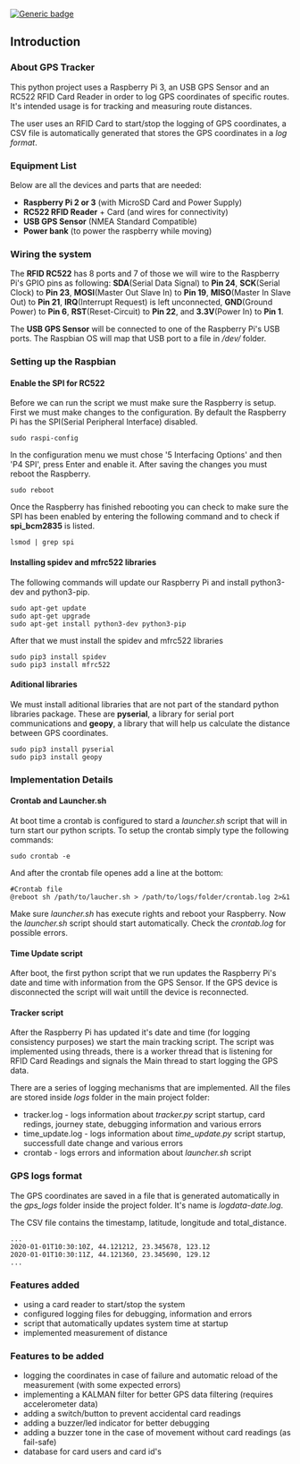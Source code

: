 [![Generic badge](https://img.shields.io/badge/python_version-3.7-blue.svg)](https://shields.io/)

## Introduction

### About GPS Tracker 

This python project uses a Raspberry Pi 3, an USB GPS Sensor and an RC522 RFID Card Reader in order to log GPS coordinates of specific routes. It's intended usage is for tracking and measuring route distances.

The user uses an RFID Card to start/stop the logging of GPS coordinates, a CSV file is automatically generated that stores the GPS coordinates in a _log format_.

### Equipment List

Below are all the devices and parts that are needed:
- __Raspberry Pi 2 or 3__ (with MicroSD Card and Power Supply)
- __RC522 RFID Reader__ + Card (and wires for connectivity)
- __USB GPS Sensor__ (NMEA Standard Compatible)
- __Power bank__ (to power the raspberry while moving)

### Wiring the system

The __RFID RC522__ has 8 ports and 7 of those we will wire to the Raspberry Pi's GPIO pins as following:
__SDA__(Serial Data Signal) to __Pin 24__, __SCK__(Serial Clock) to __Pin 23__, __MOSI__(Master Out Slave In) to __Pin 19__,
__MISO__(Master In Slave Out) to __Pin 21__, __IRQ__(Interrupt Request) is left unconnected, __GND__(Ground Power) to __Pin 6__,
__RST__(Reset-Circuit) to __Pin 22__, and __3.3V__(Power In) to __Pin 1__.

The __USB GPS Sensor__ will be connected to one of the Raspberry Pi's USB ports. The Raspbian OS will map that USB port
to a file in _/dev/_ folder.

### Setting up the Raspbian

#### Enable the SPI for RC522

Before we can run the script we must make sure the Raspberry is setup. First we must make changes to the
configuration. By default the Raspberry Pi has the SPI(Serial Peripheral Interface) disabled.

    sudo raspi-config
    
In the configuration menu we must chose '5 Interfacing Options' and then 'P4 SPI', press Enter and enable it.
After saving the changes you must reboot the Raspberry.
    
    sudo reboot

Once the Raspberry has finished rebooting you can check to make sure the SPI has been enabled by entering the following
command and to check if __spi_bcm2835__ is listed.

    lsmod | grep spi

#### Installing spidev and mfrc522 libraries

The following commands will update our Raspberry Pi and install python3-dev and python3-pip.

    sudo apt-get update
    sudo apt-get upgrade
    sudo apt-get install python3-dev python3-pip

After that we must install the spidev and mfrc522 libraries

    sudo pip3 install spidev
    sudo pip3 install mfrc522
    
#### Aditional libraries

We must install aditional libraries that are not part of the standard python libraries package.
These are __pyserial__, a library for serial port communications and __geopy__, a library that will
help us calculate the distance between GPS coordinates.

    sudo pip3 install pyserial
    sudo pip3 install geopy

### Implementation Details

#### Crontab and Launcher.sh

At boot time a crontab is configured to stard a _launcher.sh_ script that will in turn start our python
scripts. To setup the crontab simply type the following commands:

    sudo crontab -e
    
And after the crontab file openes add a line at the bottom:

    #Crontab file
    @reboot sh /path/to/laucher.sh > /path/to/logs/folder/crontab.log 2>&1
    
Make sure _launcher.sh_ has execute rights and reboot your Raspberry. Now the _launcher.sh_ script
should start automatically. Check the _crontab.log_ for possible errors.

#### Time Update script

After boot, the first python script that we run updates the Raspberry Pi's date and time with information
from the GPS Sensor. If the GPS device is disconnected the script will wait untill the device is reconnected.

#### Tracker script

After the Raspberry Pi has updated it's date and time (for logging consistency purposes) we start the
main tracking script. The script was implemented using threads, there is a worker thread that is listening
for RFID Card Readings and signals the Main thread to start logging the GPS data.

There are a series of logging mechanisms that are implemented. All the files are stored inside _logs_ 
folder in the main project folder:
- tracker.log - logs information about _tracker.py_ script startup, card redings, journey state, debugging information and 
various errors
- time_update.log - logs information about _time_update.py_ script startup, successfull date change and various errors
- crontab - logs errors and information about _launcher.sh_ script


### GPS logs format

The GPS coordinates are saved in a file that is generated automatically in the _gps_logs_ folder inside
the project folder. It's name is _logdata-date.log_.

The CSV file contains the timestamp, latitude, longitude and total_distance.

    ...
    2020-01-01T10:30:10Z, 44.121212, 23.345678, 123.12
    2020-01-01T10:30:11Z, 44.121360, 23.345690, 129.12
    ...


### Features added

- using a card reader to start/stop the system
- configured logging files for debugging, information and errors
- script that automatically updates system time at startup
- implemented measurement of distance


### Features to be added

- logging the coordinates in case of failure and automatic reload of the measurement (with some expected errors)
- implementing a KALMAN filter for better GPS data filtering (requires accelerometer data)
- adding a switch/button to prevent accidental card readings
- adding a buzzer/led indicator for better debugging
- adding a buzzer tone in the case of movement without card readings (as fail-safe)
- database for card users and card id's
 
